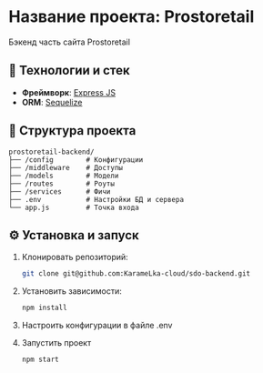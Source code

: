 # Название проекта: Prostoretail

Бэкенд часть сайта Prostoretail

## 🚀 **Технологии и стек**

- **Фреймворк**: [Express JS](https://expressjs.com/)
- **ORM**: [Sequelize](https://sequelize.org/)

## 📂 **Структура проекта**

```
prostoretail-backend/
├── /config        # Конфигурации
├── /middleware    # Доступы
├── /models        # Модели
├── /routes        # Роуты
├── /services      # Фичи
├── .env           # Настройки БД и сервера
└── app.js         # Точка входа
```

## ⚙️ **Установка и запуск**

1. Клонировать репозиторий:

   ```bash
   git clone git@github.com:KarameLka-cloud/sdo-backend.git
   ```

2. Установить зависимости:

   ```bash
   npm install
   ```

3. Настроить конфигурации в файле .env

4. Запустить проект

   ```bash
   npm start
   ```
